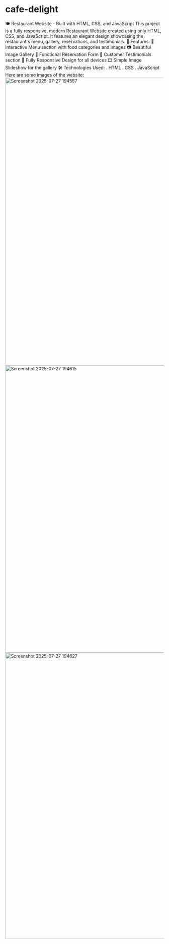 # cafe-delight
🍽️ Restaurant Website - Built with HTML, CSS, and JavaScript
This project is a fully responsive, modern Restaurant Website created using only HTML, CSS, and JavaScript. It features an elegant design showcasing the restaurant's menu, gallery, reservations, and testimonials.
🚀 Features:
🍕 Interactive Menu section with food categories and images
📷 Beautiful Image Gallery
📅 Functional Reservation Form
💬 Customer Testimonials section
📱 Fully Responsive Design for all devices
🎞️ Simple Image Slideshow for the gallery
🛠️ Technologies Used:
. HTML
. CSS
. JavaScript
Here are some images of the website:
<img width="1882" height="914" alt="Screenshot 2025-07-27 194557" src="https://github.com/user-attachments/assets/7387f06c-24a9-4a8f-b233-bc9e6e4351ba" />
<img width="1850" height="913" alt="Screenshot 2025-07-27 194615" src="https://github.com/user-attachments/assets/e8f21a76-2734-4ed4-95f0-66fde38d8784" />
<img width="1859" height="908" alt="Screenshot 2025-07-27 194627" src="https://github.com/user-attachments/assets/b3251eb6-54d6-4108-8303-bbf836f603a0" />
